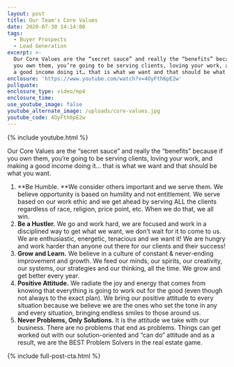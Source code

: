 ```yaml
---
layout: post
title: Our Team's Core Values
date: 2020-07-30 14:14:00
tags:
  - Buyer Prospects
  - Lead Generation
excerpt: >-
  Our Core Values are the “secret sauce” and really the “benefits” because if
  you own them, you’re going to be serving clients, loving your work, and making
  a good income doing it… that is what we want and that should be what you want.
enclosure: 'https://www.youtube.com/watch?v=4OyFth6pE2w'
pullquote:
enclosure_type: video/mp4
enclosure_time:
use_youtube_image: false
youtube_alternate_image: /uploads/core-values.jpg
youtube_code: 4OyFth6pE2w
---
```


{% include youtube.html %}

Our Core Values are the “secret sauce” and really the “benefits” because if you own them, you’re going to be serving clients, loving your work, and making a good income doing it… that is what we want and that should be what you want.

1. **Be Humble.&nbsp;**We consider others important and we serve them. We believe opportunity is based on humility and not entitlement. We serve based on our work ethic and we get ahead by serving ALL the clients regardless of race, religion, price point, etc. When we do that, we all win.&nbsp;
2. **Be a Hustler.**&nbsp;We go and work hard, we are focused and work in a disciplined way to get what we want, we don’t wait for it to come to us. We are enthusiastic, energetic, tenacious and we want it\! We are hungry and work harder than anyone out there for our clients and their success\!
3. **Grow and Learn.**&nbsp;We believe in a culture of constant & never-ending improvement and growth. We feed our minds, our spirits, our creativity, our systems, our strategies and our thinking, all the time. We grow and get better every year.
4. **Positive Attitude.**&nbsp;We radiate the joy and energy that comes from knowing that everything is going to work out for the good (even though not always to the exact plan). We bring our positive attitude to every situation because we believe we are the ones who set the tone in any and every situation, bringing endless smiles to those around us.
5. **Never Problems, Only Solutions.**&nbsp;It is the attitude we take with our business. There are no problems that end as problems. Things can get worked out with our solution-oriented and “can do” attitude and as a result, we are the BEST Problem Solvers in the real estate game.

{% include full-post-cta.html %}